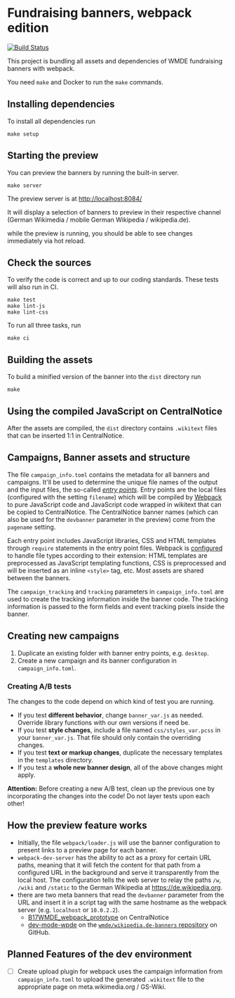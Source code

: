 # Fundraising banners, webpack edition

[![Build Status](https://travis-ci.org/wmde/fundraising-banners.svg?branch=master)](https://travis-ci.org/wmde/fundraising-banners)

This project is bundling all assets and dependencies of WMDE fundraising banners with webpack.

You need `make` and Docker to run the `make` commands.

## Installing dependencies

To install all dependencies run

    make setup

## Starting the preview

You can preview the banners by running the built-in server.

    make server

The preview server is at [http://localhost:8084/](http://localhost:8084/)

It will display a selection of banners to preview in their respective channel (German Wikimedia / mobile German Wikipedia / wikipedia.de).

while the preview is running, you should be able to see changes immediately via hot reload.

## Check the sources

To verify the code is correct and up to our coding standards. These tests will also run in CI.

    make test
    make lint-js
    make lint-css

To run all three tasks, run

	make ci

## Building the assets

To build a minified version of the banner into the `dist` directory run

    make

## Using the compiled JavaScript on CentralNotice

After the assets are compiled, the `dist` directory contains `.wikitext` files that can be inserted 1:1 in CentralNotice.

## Campaigns, Banner assets and structure
The file `campaign_info.toml` contains the metadata for all banners and campaigns. It'll be used to determine the unique file names of the output and the input files, the so-called *[entry points](https://webpack.js.org/configuration/entry-context/)*. Entry points are the local files (configured with the setting `filename`) which will be compiled by [Webpack](https://webpack.js.org) to pure JavaScript code and JavaScript code wrapped in wikitext that can be copied to CentralNotice. The CentralNotice banner names (which can also be used for the `devbanner` parameter in the preview) come from the `pagename` setting.

Each entry point includes JavaScript libraries, CSS and HTML templates through `require` statements in the entry point files. Webpack is [configured](webpack.common.js) to handle file types according to their extension: HTML templates are preprocessed as JavaScript templating functions, CSS is preprocessed and will be inserted as an inline `<style>` tag, etc. Most assets are shared between the banners.

The `campaign_tracking` and `tracking` parameters in `campaign_info.toml` are used to create the tracking information inside the banner code. The tracking information is passed to the form fields and event tracking pixels inside the banner.

## Creating new campaigns
1. Duplicate an existing folder with banner entry points, e.g. `desktop`.
2. Create a new campaign and its banner configuration in `campaign_info.toml`.

### Creating A/B tests
The changes to the code depend on which kind of test you are running.

* If you test **different behavior**, change `banner_var.js` as needed. Override library functions with our own versions if need be.
* If you test **style changes**, include a file named `css/styles_var.pcss` in your `banner_var.js`. That file should only contain the overriding changes.
* If you test **text or markup changes**, duplicate the necessary templates in the `templates` directory.
* If you test a **whole new banner design**, all of the above changes might apply.

**Attention:** Before creating a new A/B test, clean up the previous one by incorporating the changes into the code! Do not layer tests upon each other!

## How the preview feature works
* Initially, the file `webpack/loader.js` will use the banner configuration to present links to a preview page for each banner.  
* `webpack-dev-server` has the ability to act as a proxy for certain URL paths, meaning that it will fetch the content for that
  path from a configured URL in the background and serve it transparently from the local host. The configuration tells the web server to relay the paths `/w`, `/wiki` and `/static` to the German Wikipedia at https://de.wikipedia.org. 
* there are two meta banners that read the `devbanner` parameter from the URL and insert it in a script tag with the same hostname as the webpack server (e.g. `localhost` or `10.0.2.2`).
  * [B17WMDE_webpack_prototype](https://meta.wikimedia.org/wiki/Special:CentralNoticeBanners/edit/B17WMDE_webpack_prototype) on CentralNotice
  * [dev-mode-wpde](https://github.com/wmde/wikipedia.de-banners/blob/master/dev-mode-wpde.js) on the [`wmde/wikipedia.de-banners` repository](https://github.com/wmde/wikipedia.de-banners) on GitHub.

## Planned Features of the dev environment
- [ ] Create upload plugin for webpack uses the campaign information from `campaign_info.toml` to upload the generated `.wikitext` file to the appropriate page on meta.wikimedia.org / GS-Wiki.

